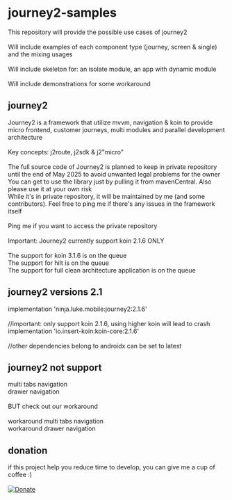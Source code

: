# journey2-samples
This repository will provide the possible use cases of journey2\
\
Will include examples of each component type (journey, screen & single) and the mixing usages\
\
Will include skeleton for: an isolate module, an app with dynamic module\
\
Will include demonstrations for some workaround

## journey2
Journey2 is a framework that utilize mvvm, navigation & koin to provide micro frontend, customer journeys, multi modules and parallel development architecture\
\
Key concepts: j2route, j2sdk & j2"micro"\
\
The full source code of Journey2 is planned to keep in private repository until the end of May 2025 to avoid unwanted legal problems for the owner\
You can get to use the library just by pulling it from mavenCentral. Also please use it at your own risk\
While it's in private repository, it will be maintained by me (and some contributors). Feel free to ping me if there's any issues in the framework itself\
\
Ping me if you want to access the private repository\
\
Important: Journey2 currently support koin 2.1.6 ONLY\
\
The support for koin 3.1.6 is on the queue\
The support for hilt is on the queue\
The support for full clean architecture application is on the queue

## journey2 versions 2.1
implementation 'ninja.luke.mobile:journey2:2.1.6'\
\
//important: only support koin 2.1.6, using higher koin will lead to crash\
implementation 'io.insert-koin:koin-core:2.1.6'\
\
//other dependencies belong to androidx can be set to latest

## journey2 not support
multi tabs navigation\
drawer navigation\
\
BUT check out our workaround\
\
workaround multi tabs navigation\
workaround drawer navigation

## donation
if this project help you reduce time to develop, you can give me a cup of coffee :) \
\
[![Donate](https://img.shields.io/badge/Donate-PayPal-green.svg)](https://www.paypal.com/paypalme/lukeninja)

